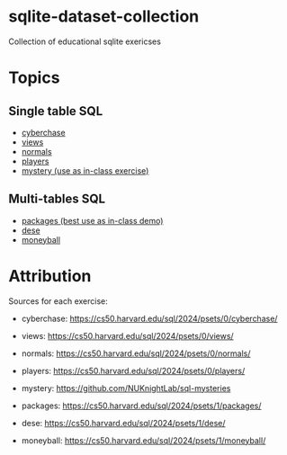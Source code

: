 # sqlite-dataset-collection
Collection of educational sqlite exericses

# Topics

## Single table SQL

  - [cyberchase](cyberchase/README.md)
  - [views](views/README.md)
  - [normals](normals/README.md)
  - [players](players/README.md)
  - [mystery (use as in-class exercise)](mystery/README.md)

## Multi-tables SQL

  - [packages (best use as in-class demo)](packages/README.md)
  - [dese](dese/README.md)
  - [moneyball](moneyball/README.md)

# Attribution

Sources for each exercise:

 - cyberchase: https://cs50.harvard.edu/sql/2024/psets/0/cyberchase/
 - views: https://cs50.harvard.edu/sql/2024/psets/0/views/
 - normals: https://cs50.harvard.edu/sql/2024/psets/0/normals/
 - players: https://cs50.harvard.edu/sql/2024/psets/0/players/ 

 - mystery: https://github.com/NUKnightLab/sql-mysteries 

 - packages: https://cs50.harvard.edu/sql/2024/psets/1/packages/ 
 - dese: https://cs50.harvard.edu/sql/2024/psets/1/dese/ 
 - moneyball: https://cs50.harvard.edu/sql/2024/psets/1/moneyball/ 


